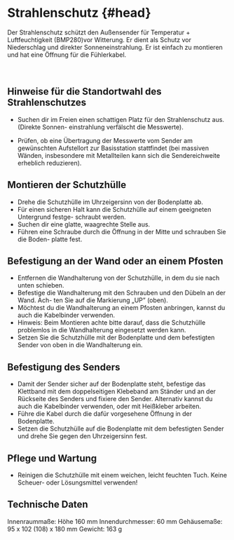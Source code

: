 # Strahlenschutz {#head}
<div class="description">Der Strahlenschutz schützt den Außensender für Temperatur + Luftfeuchtigkeit (BMP280)vor Witterung. Er dient als Schutz vor Niederschlag und direkter Sonneneinstrahlung. Er ist einfach zu montieren und hat eine Öffnung für die Fühlerkabel. </div>

<div class="line">
    <br>
    <br>
</div>




## Hinweise für die Standortwahl des Strahlenschutzes
* Suchen  dir  im  Freien  einen  schattigen  Platz  für  den  Strahlenschutz  aus.  (Direkte  Sonnen-
einstrahlung verfälscht die Messwerte). 

* Prüfen, ob eine Übertragung der Messwerte vom Sender am gewünschten Aufstellort
zur  Basisstation  stattfindet  (bei  massiven  Wänden,  insbesondere  mit  Metallteilen  kann
sich die Sendereichweite erheblich reduzieren). 

## Montieren der Schutzhülle 

* Drehe die Schutzhülle im Uhrzeigersinn von der Bodenplatte ab. 
* Für  einen  sicheren  Halt  kann  die  Schutzhülle  auf  einem  geeigneten  Untergrund  festge-
schraubt werden.
* Suchen dir eine glatte, waagrechte Stelle aus.
* Führen eine Schraube durch die Öffnung in der Mitte und schrauben Sie die Boden-
platte fest.

## Befestigung an der Wand oder an einem Pfosten
* Entfernen die Wandhalterung von der Schutzhülle, in dem du sie nach unten schieben.
* Befestige die Wandhalterung mit den Schrauben und den Dübeln an der Wand. Ach-
ten Sie auf die Markierung „UP” (oben).
* Möchtest du  die  Wandhalterung  an  einem  Pfosten  anbringen,  kannst du  auch  die
Kabelbinder verwenden.
* Hinweis: Beim Montieren achte bitte darauf, dass die Schutzhülle problemlos in die
Wandhalterung eingesetzt werden kann.
* Setzen Sie die Schutzhülle mit der Bodenplatte und dem befestigten Sender von oben in
die Wandhalterung ein. 

## Befestigung des Senders
*   Damit der Sender sicher auf der Bodenplatte steht, befestige das Klettband mit dem
doppelseitigen Klebeband am Ständer und an der Rückseite des Senders und fixiere
den Sender. Alternativ kannst du auch die Kabelbinder verwenden, oder mit Heißkleber arbeiten.
*  Führe die Kabel durch die dafür vorgesehene Öffnung in der Bodenplatte.
*  Setzen  die  Schutzhülle  auf  die  Bodenplatte  mit  dem  befestigten  Sender  und  drehe
Sie gegen den Uhrzeigersinn fest.

## Pflege und Wartung
* Reinigen  die  Schutzhülle  mit  einem  weichen,  leicht  feuchten  Tuch.  Keine  Scheuer-
oder Lösungsmittel verwenden! 

## Technische Daten
Innenraummaße: Höhe 160 mm
Innendurchmesser: 60 mm
Gehäusemaße: 95 x 102 (108) x 180 mm
Gewicht: 163 g 

